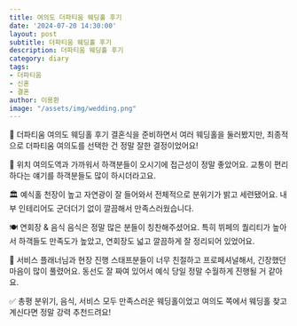 ```yaml
---
title: 여의도 더파티움 웨딩홀 후기
date: '2024-07-20 14:30:00'
layout: post
subtitle: 더파티움 웨딩홀 후기
description: 더파티움 웨딩홀 후기
category: diary
tags:
- 더파티움
- 신혼
- 결혼
author: 이용환
image: "/assets/img/wedding.png"
---
```


💍 더파티움 여의도 웨딩홀 후기
결혼식을 준비하면서 여러 웨딩홀을 둘러봤지만, 최종적으로 더파티움 여의도를 선택한 건 정말 잘한 결정이었어요!

📍 위치
여의도역과 가까워서 하객분들이 오시기에 접근성이 정말 좋았어요. 교통이 편리하다는 얘기를 하객분들도 많이 하시더라고요.

🏛️ 예식홀
천장이 높고 자연광이 잘 들어와서 전체적으로 분위기가 밝고 세련됐어요. 내부 인테리어도 군더더기 없이 깔끔해서 만족스러웠습니다.

🍽️ 연회장 & 음식
음식은 정말 많은 분들이 칭찬해주셨어요. 특히 뷔페의 퀄리티가 높아서 하객들도 만족도가 높았고, 연회장도 넓고 깔끔하게 잘 정리되어 있었어요.

👰 서비스
플래너님과 현장 진행 스태프분들이 너무 친절하고 프로페셔널해서, 긴장했던 마음이 많이 풀렸어요. 동선도 잘 짜여 있어서 예식 당일 정말 수월하게 진행될 거 같아요.

✅ 총평
분위기, 음식, 서비스 모두 만족스러운 웨딩홀이었고 여의도 쪽에서 웨딩홀 찾고 계신다면 정말 강력 추천드려요!